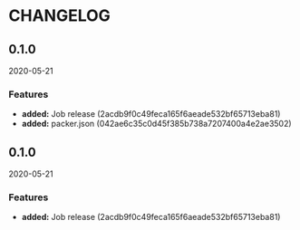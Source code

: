 # CHANGELOG

<!--- next entry here -->

## 0.1.0
2020-05-21

### Features

- **added:** Job release (2acdb9f0c49feca165f6aeade532bf65713eba81)
- **added:** packer.json (042ae6c35c0d45f385b738a7207400a4e2ae3502)

## 0.1.0
2020-05-21

### Features

- **added:** Job release (2acdb9f0c49feca165f6aeade532bf65713eba81)